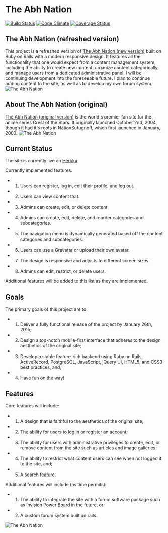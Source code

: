 # The Abh Nation
[![Build Status](https://travis-ci.org/danielbonnell/abhnation-rails.svg?branch=master)](https://travis-ci.org/danielbonnell/abhnation-rails)
[![Code Climate](https://codeclimate.com/github/danielbonnell/abhnation-rails.png)](https://codeclimate.com/github/danielbonnell/abhnation-rails)
[![Coverage Status](https://coveralls.io/repos/danielbonnell/abhnation-rails/badge.png)](https://coveralls.io/r/danielbonnell/abhnation-rails)


## The Abh Nation (refreshed version)
This project is a refreshed version of [The Abh Nation (new version)](http://abhnation.herokuapp.com/) built on Ruby on Rails with a modern responsive design. It features all the functionality that one would expect from a content management system, including the ability to create new content, organize content categorically, and manage users from a dedicated administrative panel. I will be continuing development into the foreseeable future. I plan to continue adding content to the site, as well as to develop my own forum system.
![The Abh Nation](https://github.com/danielbonnell/abhnation/blob/master/new_site.png)

## About The Abh Nation (original)
[The Abh Nation (original version)](http://www.abhnation.com/) is the world's premier fan site for the anime series Crest of the Stars. It originally launched October 2nd, 2004, though it had it's roots in NationSufugnoff, which first launched in January, 2003.
![The Abh Nation](https://github.com/danielbonnell/abhnation/blob/master/original_site.png)


## Current Status
The site is currently live on [Heroku](http://abhnation.herokuapp.com/).

Currently implemented features:
* 1. Users can register, log in, edit their profile, and log out.
* 2. Users can view content that.
* 3. Admins can create, edit, or delete content.
* 4. Admins can create, edit, delete, and reorder categories and subcategories.
* 5. The navigation menu is dynamically generated based off the content categories and subcategories.
* 6. Users can use a Gravatar or upload their own avatar.
* 7. The design is responsive and adjusts to different screen sizes.
* 8. Admins can edit, restrict, or delete users.

Additional features will be added to this list as they are implemented.

## Goals
The primary goals of this project are to:
* 1. Deliver a fully functional release of the project by January 26th, 2015;
* 2. Design a top-notch mobile-first interface that adheres to the design aesthetics of the original site;
* 3. Develop a stable feature-rich backend using Ruby on Rails, ActiveRecord, PostgreSQL, JavaScript, jQuery UI, HTML5, and CSS3 best practices, and;
* 4. Have fun on the way!

## Features
Core features will include:
* 1. A design that is faithful to the aesthetics of the original site;
* 2. The ability for users to log in or register an account;
* 3. The ability for users with administrative privileges to create, edit, or remove content from the site such as articles and image galleries;
* 4. The ability to restrict what content users can see when not logged it to the site, and;
* 5. A search feature.

Additional features will include (as time permits):
* 1. The ability to integrate the site with a forum software package such as Invision Power Board in the future, or;
* 2. A custom forum system built on rails.

![The Abh Nation](https://github.com/danielbonnell/abhnation/blob/master/Abh_Flag.jpg)
